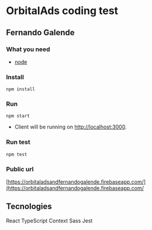 # OrbitalAds coding test
## Fernando Galende

### What you need

- [node](https://nodejs.org/en/)

### Install

```
npm install
```

### Run

```
npm start
```

- Client will be running on [http://localhost:3000](http://localhost:3000).

### Run test

```
npm test
```

### Public url

[https://orbitaladsandfernandogalende.firebaseapp.com/](https://orbitaladsandfernandogalende.firebaseapp.com/


## Tecnologies
React TypeScript Context Sass Jest 